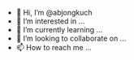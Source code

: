- 👋 Hi, I’m @abjongkuch
- 👀 I’m interested in ...
- 🌱 I’m currently learning ...
- 💞️ I’m looking to collaborate on ...
- 📫 How to reach me ...

<!---
abjongkuch/abjongkuch is a ✨ special ✨ repository because its `README.md` (this file) appears on your GitHub profile.
You can click the Preview link to take a look at your changes.
--->
